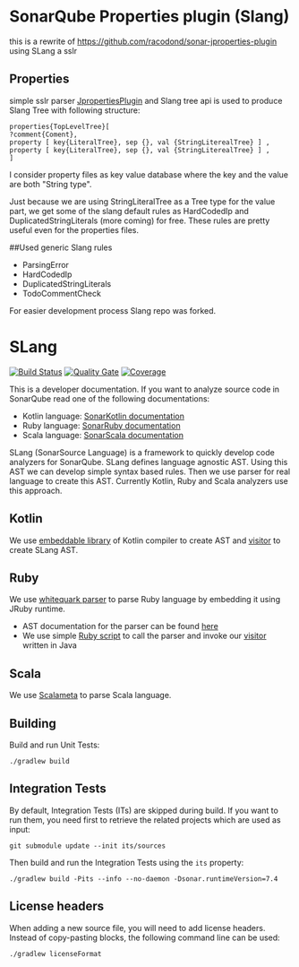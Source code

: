 
# SonarQube Properties plugin (Slang)

this is a rewrite of https://github.com/racodond/sonar-jproperties-plugin using SLang a sslr

## Properties 


simple sslr parser [JpropertiesPlugin](https://docs.sonarqube.org/display/PLUG/SonarKotlin) and Slang tree api is used to produce Slang Tree with following structure:

    properties{TopLevelTree}[
    ?comment{Coment},
    property [ key{LiteralTree}, sep {}, val {StringLiterealTree} ] ,
    property [ key{LiteralTree}, sep {}, val {StringLiterealTree} ] ,
    ]

I consider property files as key value database where the key and the value are both "String type".

Just because we are using StringLiteralTree  as a Tree type for the value part, we get some of the slang default rules as HardCodedIp and DuplicatedStringLiterals (more coming) for free. 
These rules are pretty useful even for the properties files. 

##Used generic Slang rules

* ParsingError
* HardCodedIp
* DuplicatedStringLiterals
* TodoCommentCheck

For easier development process Slang repo was forked.

# SLang

[![Build Status](https://travis-ci.org/SonarSource/slang.svg?branch=master)](https://travis-ci.org/SonarSource/slang)
[![Quality Gate](https://sonarcloud.io/api/project_badges/measure?project=org.sonarsource.slang%3Aslang&metric=alert_status)](https://sonarcloud.io/dashboard?id=org.sonarsource.slang%3Aslang) [![Coverage](https://sonarcloud.io/api/project_badges/measure?project=org.sonarsource.slang%3Aslang&metric=coverage)](https://sonarcloud.io/component_measures/domain/Coverage?id=org.sonarsource.slang%3Aslang)

This is a developer documentation. If you want to analyze source code in SonarQube read one of the following documentations:

* Kotlin language: [SonarKotlin documentation](https://docs.sonarqube.org/display/PLUG/SonarKotlin)
* Ruby language: [SonarRuby documentation](https://docs.sonarqube.org/display/PLUG/SonarRuby)
* Scala language: [SonarScala documentation](https://docs.sonarqube.org/display/PLUG/SonarRuby)

SLang (SonarSource Language) is a framework to quickly develop code analyzers for SonarQube. SLang defines language agnostic AST. Using this AST
we can develop simple syntax based rules. Then we use parser for real language to create this AST. Currently Kotlin, Ruby and Scala 
analyzers use this approach.

## Kotlin

We use [embeddable library](https://search.maven.org/artifact/org.jetbrains.kotlin/kotlin-compiler-embeddable/1.2.61/jar) of Kotlin compiler to create AST and [visitor](sonar-kotlin-plugin/src/main/java/org/sonarsource/kotlin/converter/KotlinTreeVisitor.java) to create SLang AST.

## Ruby

We use [whitequark parser](https://github.com/whitequark/parser) to parse Ruby language by embedding it using JRuby runtime.

* AST documentation for the parser can be found [here](https://github.com/whitequark/parser/blob/master/doc/AST_FORMAT.md)
* We use simple [Ruby script](sonar-ruby-plugin/src/main/resources/whitequark_parser_init.rb) to call the parser and invoke our [visitor](sonar-ruby-plugin/src/main/java/org/sonarsource/ruby/converter/RubyVisitor.java) written in Java 

## Scala

We use [Scalameta](https://scalameta.org/) to parse Scala language.

## Building

Build and run Unit Tests:

    ./gradlew build

## Integration Tests

By default, Integration Tests (ITs) are skipped during build.
If you want to run them, you need first to retrieve the related projects which are used as input:

    git submodule update --init its/sources

Then build and run the Integration Tests using the `its` property:

    ./gradlew build -Pits --info --no-daemon -Dsonar.runtimeVersion=7.4

## License headers

When adding a new source file, you will need to add license headers. Instead of copy-pasting blocks, the following command line can be used:

    ./gradlew licenseFormat
